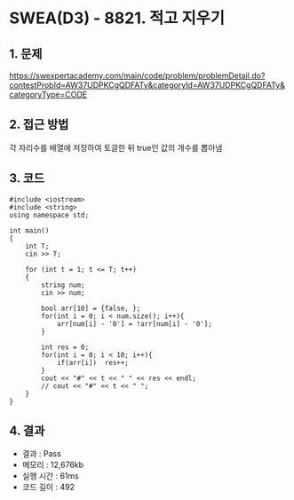 # SWEA(D3) - 8821. 적고 지우기

## 1. 문제  
https://swexpertacademy.com/main/code/problem/problemDetail.do?contestProbId=AW37UDPKCgQDFATy&categoryId=AW37UDPKCgQDFATy&categoryType=CODE
## 2. 접근 방법  
각 자리수를 배열에 저장하여 토글한 뒤 true인 값의 개수를 뽑아냄
## 3. 코드  
```
#include <iostream>
#include <string>
using namespace std;

int main()
{
	int T;
	cin >> T;

	for (int t = 1; t <= T; t++)
	{
        string num;
        cin >> num;

        bool arr[10] = {false, };
        for(int i = 0; i < num.size(); i++){
            arr[num[i] - '0'] = !arr[num[i] - '0'];
        }
		
        int res = 0;
        for(int i = 0; i < 10; i++){
            if(arr[i])  res++;
        }
		cout << "#" << t << " " << res << endl;
        // cout << "#" << t << " ";
	}
}
```
## 4. 결과
- 결과 : Pass 
- 메모리 : 12,676kb
- 실행 시간 : 61ms
- 코드 길이 : 492